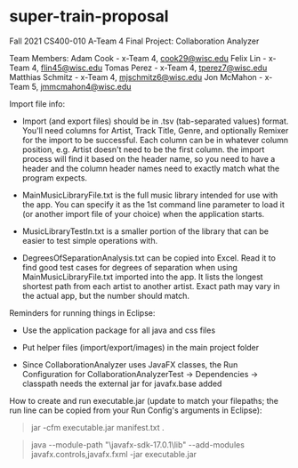 # super-train-proposal
Fall 2021 CS400-010 A-Team 4 Final Project:
 Collaboration Analyzer


Team Members:
 Adam Cook - x-Team 4, cook29@wisc.edu
 Felix Lin - x-Team 4, flin45@wisc.edu
 Tomas Perez - x-Team 4, tperez7@wisc.edu
 Matthias Schmitz - x-Team 4, mjschmitz6@wisc.edu
 Jon McMahon - x-Team 5, jmmcmahon4@wisc.edu


Import file info:

 - Import (and export files) should be in .tsv (tab-separated values) format. You'll need columns for Artist, Track Title, Genre, and optionally Remixer for the import to be successful. Each column can be in whatever column position, e.g. Artist doesn't need to be the first column. the import process will find it based on the header name, so you need to have a header and the column header names need to exactly match what the program expects.

 - MainMusicLibraryFile.txt is the full music library intended for use with the app. You can specify it as the 1st command line parameter to load it (or another import file of your choice) when the application starts.

 - MusicLibraryTestIn.txt is a smaller portion of the library that can be easier to test simple operations with.

 - DegreesOfSeparationAnalysis.txt can be copied into Excel. Read it to find good test cases for degrees of separation when using MainMusicLibraryFile.txt imported into the app. It lists the longest shortest path from each artist to another artist. Exact path may vary in the actual app, but the number should match.
 


Reminders for running things in Eclipse:

 - Use the application package for all java and css files

 - Put helper files (import/export/images) in the main project folder

 - Since CollaborationAnalyzer uses JavaFX classes, the Run Configuration for
   CollaborationAnalyzerTest -> Dependencies -> classpath needs the external
   jar for javafx.base added


How to create and run executable.jar
(update to match your filepaths; the run line can be copied from your Run Config's arguments in Eclipse):

>jar -cfm executable.jar manifest.txt .

>java --module-path "<javafx location>\javafx-sdk-17.0.1\lib" --add-modules javafx.controls,javafx.fxml -jar executable.jar

